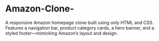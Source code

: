 # Amazon-Clone-
A responsive Amazon homepage clone built using only HTML and CSS. Features a navigation bar, product category cards, a hero banner, and a styled footer—mimicking Amazon’s layout and design.
